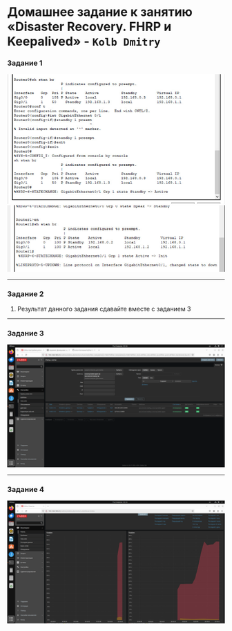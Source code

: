 # Домашнее задание к занятию «Disaster Recovery. FHRP и Keepalived» - `Kolb Dmitry`

### Задание 1


![настройки 1 руотера](https://github.com/Chika1703/Disaster-Recovery._FHRP-and-Keepalived/blob/main/router0.png)
![натсройки 2 роутера](https://github.com/Chika1703/Disaster-Recovery._FHRP-and-Keepalived/blob/main/router1.png)

---

### Задание 2

1. Результат данного задания сдавайте вместе с заданием 3
   
---

### Задание 3

![3](https://github.com/Chika1703/monitoring-system-Zabbix.-Part-2/blob/main/%D0%A1%D0%BD%D0%B8%D0%BC%D0%BE%D0%BA%20%D1%8D%D0%BA%D1%80%D0%B0%D0%BD%D0%B0%20%D0%BE%D1%82%202024-04-08%2002-36-36.png)

---

### Задание 4
![4](https://github.com/Chika1703/monitoring-system-Zabbix.-Part-2/blob/main/%D0%A1%D0%BD%D0%B8%D0%BC%D0%BE%D0%BA%20%D1%8D%D0%BA%D1%80%D0%B0%D0%BD%D0%B0%20%D0%BE%D1%82%202024-04-08%2002-34-26.png)
